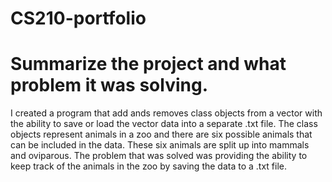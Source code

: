# CS210-portfolio

# Summarize the project and what problem it was solving.
I created a program that add ands removes class objects from a vector with the ability to save or load the vector data into a separate .txt file. The class objects represent animals in a zoo and there are six possible animals that can be included in the data. These six animals are split up into mammals and oviparous. The problem that was solved was providing the ability to keep track of the animals in the zoo by saving the data to a .txt file. 
